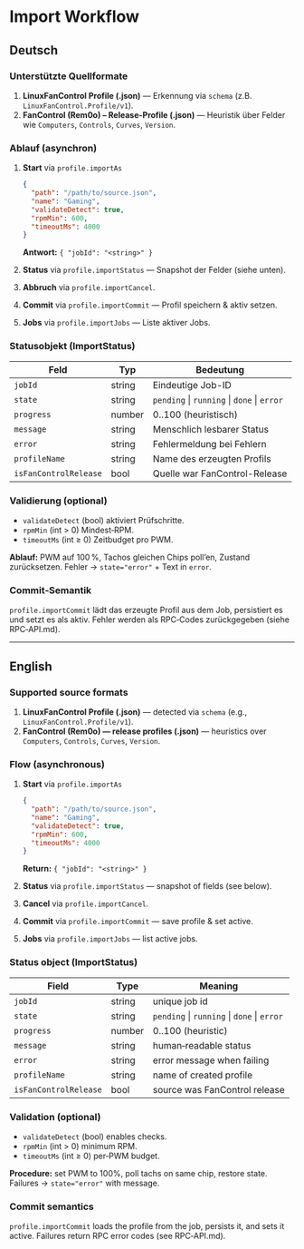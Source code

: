# Import Workflow

## Deutsch

### Unterstützte Quellformate

1. **LinuxFanControl Profile (.json)** — Erkennung via `schema` (z.B. `LinuxFanControl.Profile/v1`).
2. **FanControl (Rem0o) – Release-Profile (.json)** — Heuristik über Felder wie `Computers`, `Controls`, `Curves`, `Version`.

### Ablauf (asynchron)

1. **Start** via `profile.importAs`

   ```json
   {
     "path": "/path/to/source.json",
     "name": "Gaming",
     "validateDetect": true,
     "rpmMin": 600,
     "timeoutMs": 4000
   }
   ```

   **Antwort:** `{ "jobId": "<string>" }`
2. **Status** via `profile.importStatus` — Snapshot der Felder (siehe unten).
3. **Abbruch** via `profile.importCancel`.
4. **Commit** via `profile.importCommit` — Profil speichern & aktiv setzen.
5. **Jobs** via `profile.importJobs` — Liste aktiver Jobs.

### Statusobjekt (ImportStatus)

| Feld                  | Typ    | Bedeutung                                   |
| --------------------- | ------ | ------------------------------------------- |
| `jobId`               | string | Eindeutige Job-ID                           |
| `state`               | string | `pending` \| `running` \| `done` \| `error` |
| `progress`            | number | 0..100 (heuristisch)                        |
| `message`             | string | Menschlich lesbarer Status                  |
| `error`               | string | Fehlermeldung bei Fehlern                   |
| `profileName`         | string | Name des erzeugten Profils                  |
| `isFanControlRelease` | bool   | Quelle war FanControl-Release               |

### Validierung (optional)

* `validateDetect` (bool) aktiviert Prüfschritte.
* `rpmMin` (int > 0) Mindest‑RPM.
* `timeoutMs` (int ≥ 0) Zeitbudget pro PWM.

**Ablauf:** PWM auf 100 %, Tachos gleichen Chips poll’en, Zustand zurücksetzen. Fehler → `state="error"` + Text in `error`.

### Commit‑Semantik

`profile.importCommit` lädt das erzeugte Profil aus dem Job, persistiert es und setzt es als aktiv. Fehler werden als RPC‑Codes zurückgegeben (siehe RPC‑API.md).

---

## English

### Supported source formats

1. **LinuxFanControl Profile (.json)** — detected via `schema` (e.g., `LinuxFanControl.Profile/v1`).
2. **FanControl (Rem0o) — release profiles (.json)** — heuristics over `Computers`, `Controls`, `Curves`, `Version`.

### Flow (asynchronous)

1. **Start** via `profile.importAs`

   ```json
   {
     "path": "/path/to/source.json",
     "name": "Gaming",
     "validateDetect": true,
     "rpmMin": 600,
     "timeoutMs": 4000
   }
   ```

   **Return:** `{ "jobId": "<string>" }`
2. **Status** via `profile.importStatus` — snapshot of fields (see below).
3. **Cancel** via `profile.importCancel`.
4. **Commit** via `profile.importCommit` — save profile & set active.
5. **Jobs** via `profile.importJobs` — list active jobs.

### Status object (ImportStatus)

| Field                 | Type   | Meaning                                     |
| --------------------- | ------ | ------------------------------------------- |
| `jobId`               | string | unique job id                               |
| `state`               | string | `pending` \| `running` \| `done` \| `error` |
| `progress`            | number | 0..100 (heuristic)                          |
| `message`             | string | human‑readable status                       |
| `error`               | string | error message when failing                  |
| `profileName`         | string | name of created profile                     |
| `isFanControlRelease` | bool   | source was FanControl release               |

### Validation (optional)

* `validateDetect` (bool) enables checks.
* `rpmMin` (int > 0) minimum RPM.
* `timeoutMs` (int ≥ 0) per‑PWM budget.

**Procedure:** set PWM to 100%, poll tachs on same chip, restore state. Failures → `state="error"` with message.

### Commit semantics

`profile.importCommit` loads the profile from the job, persists it, and sets it active. Failures return RPC error codes (see RPC‑API.md).
